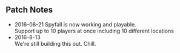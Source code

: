 ## Patch Notes
- 2016-08-21
Spyfall is now working and playable.    
Support up to 10 players at once including 10 different locations
- 2016-8-13  
We're still building this out. Chill.
